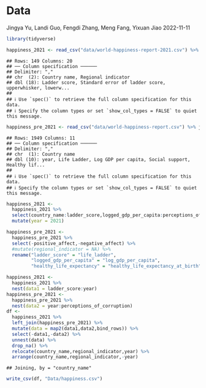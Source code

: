 Data
================
Jingya Yu, Landi Guo, Fengdi Zhang, Meng Fang, Yixuan Jiao
2022-11-11

``` r
library(tidyverse)
```

``` r
happiness_2021 <- read_csv("data/world-happiness-report-2021.csv") %>% janitor::clean_names()
```

    ## Rows: 149 Columns: 20
    ## ── Column specification ──────
    ## Delimiter: ","
    ## chr  (2): Country name, Regional indicator
    ## dbl (18): Ladder score, Standard error of ladder score, upperwhisker, lowerw...
    ## 
    ## ℹ Use `spec()` to retrieve the full column specification for this data.
    ## ℹ Specify the column types or set `show_col_types = FALSE` to quiet this message.

``` r
happiness_pre_2021 <- read_csv("data/world-happiness-report.csv") %>% janitor::clean_names()
```

    ## Rows: 1949 Columns: 11
    ## ── Column specification ──────
    ## Delimiter: ","
    ## chr  (1): Country name
    ## dbl (10): year, Life Ladder, Log GDP per capita, Social support, Healthy lif...
    ## 
    ## ℹ Use `spec()` to retrieve the full column specification for this data.
    ## ℹ Specify the column types or set `show_col_types = FALSE` to quiet this message.

``` r
happiness_2021 <-
  happiness_2021 %>%
  select(country_name:ladder_score,logged_gdp_per_capita:perceptions_of_corruption) %>%
  mutate(year = 2021) 

happiness_pre_2021 <-
  happiness_pre_2021 %>%
  select(-positive_affect,-negative_affect) %>%
  #mutate(regional_indicator = NA) %>%
  rename("ladder_score" = "life_ladder", 
         "logged_gdp_per_capita" = "log_gdp_per_capita",
         "healthy_life_expectancy" = "healthy_life_expectancy_at_birth")

happiness_2021 <- 
  happiness_2021 %>%
  nest(data1 = ladder_score:year)
happiness_pre_2021 <- 
  happiness_pre_2021 %>%
  nest(data2 = year:perceptions_of_corruption)
df <- 
  happiness_2021 %>%
  left_join(happiness_pre_2021) %>%
  mutate(data = map2(data1,data2,bind_rows)) %>%
  select(-data1,-data2) %>%
  unnest(data) %>%
  drop_na() %>%
  relocate(country_name,regional_indicator,year) %>%
  arrange(country_name,regional_indicator,-year)
```

    ## Joining, by = "country_name"

``` r
write_csv(df, "Data/happiness.csv")
```
